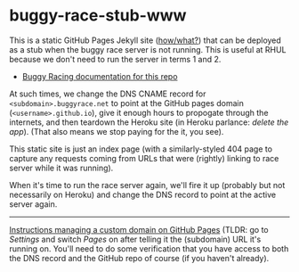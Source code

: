 # buggy-race-stub-www

This is a static GitHub Pages Jekyll site ([how/what?](https://docs.github.com/en/pages))
that can be deployed as a stub when the buggy race server is not running. This
is useful at RHUL because we don't need to run the server in terms 1 and 2.

* [Buggy Racing documentation for this repo](https://www.buggyrace.net/docs/shutdown/placeholder)

At such times, we change the DNS CNAME record for `<subdomain>.buggyrace.net`
to point at the GitHub pages domain (`<username>.github.io`), give it enough
hours to propogate through the internets, and then teardown the Heroku site
(in Heroku parlance: _delete the app_). (That also means we stop paying for
the it, you see).

This static site is just an index page (with a similarly-styled 404 page
to capture any requests coming from URLs that were (rightly) linking to
race server while it was running).

When it's time to run the race server again, we'll fire it up (probably
but not necessarily on Heroku) and change the DNS record to point at the
active server again.

---

[Instructions managing a custom domain on GitHub Pages](https://docs.github.com/en/pages/configuring-a-custom-domain-for-your-github-pages-site/managing-a-custom-domain-for-your-github-pages-site)
(TLDR: go to _Settings_ and switch _Pages_ on after telling it the (subdomain)
URL it's running on. You'll need to do some verification that you have access
to both the DNS record and the GitHub repo of course (if you haven't already).

